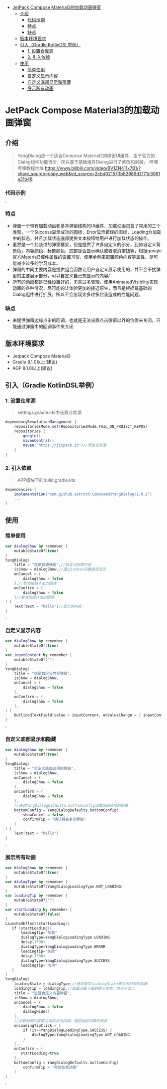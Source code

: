 - [JetPack Compose Material3的加载动画弹窗](#jetpack-compose-material3的加载动画弹窗)
  - [介绍](#介绍)
    - [代码示例](#代码示例)
    - [特点](#特点)
    - [缺点](#缺点)
  - [版本环境要求](#版本环境要求)
  - [引入（Gradle KotlinDSL举例）](#引入gradle-kotlindsl举例)
    - [1. 设置仓库源](#1-设置仓库源)
    - [2. 引入依赖](#2-引入依赖)
  - [使用](#使用)
    - [简单使用](#简单使用)
    - [自定义显示内容](#自定义显示内容)
    - [自定义底部显示和隐藏](#自定义底部显示和隐藏)
    - [展示所有动画](#展示所有动画)

# JetPack Compose Material3的加载动画弹窗  

## 介绍

> YangDialog是一个适合Compose Material3的弹窗UI组件，由于官方的DIalog组件功能很少，所以基于基础组件Dialog进行了修改和封装，
> 哔哩哔哩教程地址 https://www.bilibili.com/video/BV1ZN411k7B1/?share_source=copy_web&vd_source=2cbd021570b82989d2171c3061a31b48

### 代码示例

<img src="imgResource\example.gif" style="zoom:25%;" />



### 特点

- 弹窗一个带有加载动画和基本弹窗结构的UI组件，加载动画包含了常用的三个类型，一个Success显示成功的图标，Error显示错误的图标，Loading为加载中的状态，并且加载状态底部提供文本按钮给用户进行加载状态的操作。
- 虽然是一个封装过的弹窗框架，但是提供了许多自定义的部分，比如自定义背景色，内容颜色，标题颜色，底部是否显示确认或者取消按钮等，根据google官方Material3控件属性的设置习惯，使用单例来配置颜色内容等属性，尽可能减少过多的学习成本。
- 弹窗的中间主要内容是提供组合函数让用户自定义展示使用的，并不会干扰弹窗的主要展示部分，可以自定义自己想显示的内容/
- 所有的动画都是已经设置好的，无需过多管理，使用AnimatedVisibility实现动画的各种情况，尽可能的让体验更加的接近原生，而且是根据最基础的Dialog组件进行扩展，所以不会出现太多过多封装造成的性能问题。

### 缺点

- 未提供弹窗边缘点击的回调，也就是无法设置点击弹窗以外的位置来关闭，只能通过弹窗中的回调事件来关闭

## 版本环境要求

- Jetpack Compose Material3
- Gradle 8.1.0以上(建议)
- AGP 8.1.0以上(建议)

## 引入（Gradle KotlinDSL举例）

### 1. 设置仓库源

> settings.gradle.kts中设置仓库源

```groovy
dependencyResolutionManagement {
    repositoriesMode.set(RepositoriesMode.FAIL_ON_PROJECT_REPOS)
    repositories {
        google()
        mavenCentral()
        maven("https://jitpack.io")//添加仓库源
    }
}
```

### 2. 引入依赖

> APP模块下的build.gradle.kts

```groovy
dependencies {
    implementation("com.github.setruth:ComposeM3YangDialog:1.0.1")
	...
}
```

## 使用

###  简单使用

```kotlin
var dialogShow by remember {
    mutableStateOf(true)
}
YangDialog(
    title = "这是普通弹窗",//自定义标题内容
    isShow = dialogShow,//通过isShow设置是否显示
    onCancel = {
        dialogShow = false
    },//取消按钮点击的回调
    onConfirm = {
        dialogShow = false
    }//取消按钮点击的回调
) {
    Text(text = "hello")//显示的内容
}
```

<img src="imgResource\common.gif" style="zoom:25%;" />





### 自定义显示内容

```kotlin
var dialogShow by remember {
    mutableStateOf(true)
}
var inputContent by remember {
    mutableStateOf("")
}
YangDialog(
    title = "这是自定义内容弹窗",
    isShow = dialogShow,
    onCancel = {
        dialogShow = false
    },
    onConfirm = {
        dialogShow = false
    },
) {
    OutlinedTextField(value = inputContent, onValueChange = { inputContent = it })//自定义内容
}
```

<img src="imgResource\diyContent.gif" style="zoom:25%;" />

### 自定义底部显示和隐藏

```kotlin
var dialogShow by remember {
    mutableStateOf(true)
}
YangDialog(
    title = "自定义底部选项的弹窗",
    isShow = dialogShow,
    onCancel = {
        dialogShow = false
    },
    onConfirm = {
        dialogShow = false
    },
    //通过YangDialogDefaults.bottomConfig设置底部选项的配置
    bottomConfig = YangDialogDefaults.bottomConfig(
        showCancel = false,
        confirmTip = "确认将会关闭弹窗"
    )
) {
    Text(text = "hello")
}
```

<img src="imgResource\diyBottom.gif" style="zoom:25%;" />

### 展示所有动画

```kotlin
var dialogShow by remember {
    mutableStateOf(true)
}
var dialogType by remember {
    mutableStateOf(YangDialogLoadingType.NOT_LOADING)
}
var loadingTip by remember {
    mutableStateOf("")
}
var startLoading by remember {
    mutableStateOf(false)
}
LaunchedEffect(startLoading){
   if (startLoading){
       loadingTip="加载"
       dialogType=YangDialogLoadingType.LOADING
       delay(1500)
       dialogType=YangDialogLoadingType.ERROR
       loadingTip="失败"
       delay(1500)
       dialogType=YangDialogLoadingType.SUCCESS
       loadingTip="成功"
   }
}
YangDialog(
    loadingState = dialogType,//通过改变loadingState来显示对应的动画
    loadingTip = loadingTip,//加载动画下面的提示文本，为空不显示
    title = "这是自定义内容弹窗",
    isShow = dialogShow,
    onCancel = {
        dialogShow = false
        dialogHide()
    },
    //加载动画的底部文本的点击回调，返回当前加载的状态
    onLoadingTipClick = {
        if (it==YangDialogLoadingType.SUCCESS) {
            dialogType=YangDialogLoadingType.NOT_LOADING
        }
    },
    onConfirm = {
       startLoading=true
    },
    bottomConfig = YangDialogDefaults.bottomConfig(
        confirmTip = "开始加载动画"
    )
)
```

<img src="imgResource\allLoading.gif" style="zoom:25%;" />

